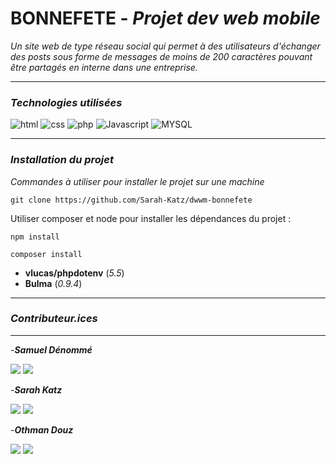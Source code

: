 # **BONNEFETE** - *Projet dev web mobile*
*Un site web de type réseau social qui permet à des utilisateurs d'échanger des posts sous forme de messages de moins de 200 caractères pouvant être partagés en interne dans une entreprise.*
___
### *Technologies utilisées*


![html](https://img.shields.io/badge/HTML-239120?style=for-the-badge&logo=html5&logoColor=white)
![css](https://img.shields.io/badge/CSS-239120?&style=for-the-badge&logo=css3&logoColor=white)
![php](https://img.shields.io/badge/PHP-777BB4?style=for-the-badge&logo=php&logoColor=white)
![Javascript](https://img.shields.io/badge/JavaScript-F7DF1E?style=for-the-badge&logo=javascript&logoColor=black)
![MYSQL](https://img.shields.io/badge/MySQL-00000F?style=for-the-badge&logo=mysql&logoColor=white)
___
### *Installation du projet*
*Commandes à utiliser pour installer le projet sur une machine*
```
git clone https://github.com/Sarah-Katz/dwwm-bonnefete
```

Utiliser composer et node pour installer les dépendances du projet :

```
npm install
```
```
composer install
```
- **vlucas/phpdotenv** (*5.5*)
- **Bulma** (*0.9.4*)
___
### *Contributeur.ices*
___
-***Samuel Dénommé***

<a href="[https://github.com/bunnyhopper363]"><img src="https://img.shields.io/badge/GitHub-100000?style=for-the-badge&logo=github&logoColor=white"></img></a>
<a href="[https://www.linkedin.com/in/samuel-d%C3%A9nomm%C3%A9-7b9943280/]"><img src="https://img.shields.io/badge/LinkedIn-0077B5?style=for-the-badge&logo=linkedin&logoColor=white"></img></a> 

-***Sarah Katz***

<a href="[LIEN_GITHUB]"><img src="https://img.shields.io/badge/GitHub-100000?style=for-the-badge&logo=github&logoColor=white"></img></a>
<a href="[LIEN_LINKEDIN]"><img src="https://img.shields.io/badge/LinkedIn-0077B5?style=for-the-badge&logo=linkedin&logoColor=white"></img></a>  

-***Othman Douz***

<a href="[https://github.com/Othman59]"><img src="https://img.shields.io/badge/GitHub-100000?style=for-the-badge&logo=github&logoColor=white"></img></a>
<a href="[https://www.linkedin.com/in/othman-douz-22ab1a251/]"><img src="https://img.shields.io/badge/LinkedIn-0077B5?style=for-the-badge&logo=linkedin&logoColor=white"></img></a> 

